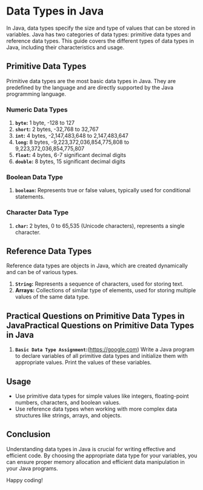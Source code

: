 # Data Types in Java

In Java, data types specify the size and type of values that can be stored in variables. Java has two categories of data types: primitive data types and reference data types. This guide covers the different types of data types in Java, including their characteristics and usage.

## Primitive Data Types

Primitive data types are the most basic data types in Java. They are predefined by the language and are directly supported by the Java programming language.

### Numeric Data Types

1. **`byte`:** 1 byte, -128 to 127
2. **`short`:** 2 bytes, -32,768 to 32,767
3. **`int`:** 4 bytes, -2,147,483,648 to 2,147,483,647
4. **`long`:** 8 bytes, -9,223,372,036,854,775,808 to 9,223,372,036,854,775,807
5. **`float`:** 4 bytes, 6-7 significant decimal digits
6. **`double`:** 8 bytes, 15 significant decimal digits

### Boolean Data Type

1. **`boolean`:** Represents true or false values, typically used for conditional statements.

### Character Data Type

1. **`char`:** 2 bytes, 0 to 65,535 (Unicode characters), represents a single character.

## Reference Data Types

Reference data types are objects in Java, which are created dynamically and can be of various types.

1. **`String`:** Represents a sequence of characters, used for storing text.
2. **Arrays:** Collections of similar type of elements, used for storing multiple values of the same data type.

## Practical Questions on Primitive Data Types in JavaPractical Questions on Primitive Data Types in Java

1. **`Basic Data Type Assignment`:**(https://google.com) Write a Java program to declare variables of all primitive data types and initialize them with appropriate values. Print the values of these variables.

## Usage

- Use primitive data types for simple values like integers, floating-point numbers, characters, and boolean values.
- Use reference data types when working with more complex data structures like strings, arrays, and objects.

## Conclusion

Understanding data types in Java is crucial for writing effective and efficient code. By choosing the appropriate data type for your variables, you can ensure proper memory allocation and efficient data manipulation in your Java programs.

Happy coding!
